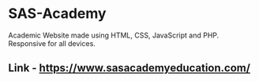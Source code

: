 # SAS-Academy
 Academic Website made using HTML, CSS, JavaScript and PHP. Responsive for all devices.
## Link - https://www.sasacademyeducation.com/
